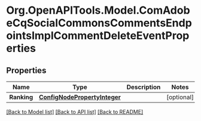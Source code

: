 # Org.OpenAPITools.Model.ComAdobeCqSocialCommonsCommentsEndpointsImplCommentDeleteEventProperties
## Properties

Name | Type | Description | Notes
------------ | ------------- | ------------- | -------------
**Ranking** | [**ConfigNodePropertyInteger**](ConfigNodePropertyInteger.md) |  | [optional] 

[[Back to Model list]](../README.md#documentation-for-models) [[Back to API list]](../README.md#documentation-for-api-endpoints) [[Back to README]](../README.md)

